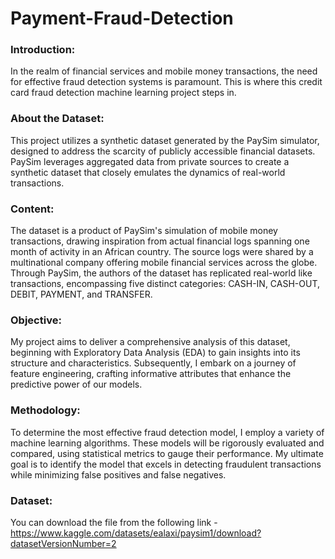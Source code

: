 # Payment-Fraud-Detection

### Introduction:

In the realm of financial services and mobile money transactions, the need for effective fraud detection systems is paramount. This is where this credit card fraud detection machine learning project steps in.

### About the Dataset:

This project utilizes a synthetic dataset generated by the PaySim simulator, designed to address the scarcity of publicly accessible financial datasets. PaySim leverages aggregated data from private sources to create a synthetic dataset that closely emulates the dynamics of real-world transactions.

### Content:

The dataset is a product of PaySim's simulation of mobile money transactions, drawing inspiration from actual financial logs spanning one month of activity in an African country. The source logs were shared by a multinational company offering mobile financial services across the globe. Through PaySim, the authors of the dataset has replicated real-world like transactions, encompassing five distinct categories: CASH-IN, CASH-OUT, DEBIT, PAYMENT, and TRANSFER.

### Objective:

My project aims to deliver a comprehensive analysis of this dataset, beginning with Exploratory Data Analysis (EDA) to gain insights into its structure and characteristics. Subsequently, I embark on a journey of feature engineering, crafting informative attributes that enhance the predictive power of our models.

### Methodology:

To determine the most effective fraud detection model, I employ a variety of machine learning algorithms. These models will be rigorously evaluated and compared, using statistical metrics to gauge their performance. My ultimate goal is to identify the model that excels in detecting fraudulent transactions while minimizing false positives and false negatives.


### Dataset:

You can download the file from the following link - 
https://www.kaggle.com/datasets/ealaxi/paysim1/download?datasetVersionNumber=2
